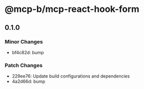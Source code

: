 # @mcp-b/mcp-react-hook-form

## 0.1.0

### Minor Changes

- bf4c82d: bump

### Patch Changes

- 229ee76: Update build configurations and dependencies
- 4a2d66d: bump
